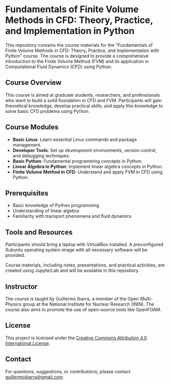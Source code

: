 # Fundamentals of Finite Volume Methods in CFD: Theory, Practice, and Implementation in Python

This repository contains the course materials for the "Fundamentals of Finite Volume Methods in CFD: Theory, Practice, and Implementation with Python" course. The course is designed to provide a comprehensive introduction to the Finite Volume Method (FVM) and its application in Computational Fluid Dynamics (CFD) using Python.

## Course Overview

This course is aimed at graduate students, researchers, and professionals who want to build a solid foundation in CFD and FVM. Participants will gain theoretical knowledge, develop practical skills, and apply this knowledge to solve basic CFD problems using Python.

## Course Modules

- **Basic Linux**: Learn essential Linux commands and package management.
- **Developer Tools**: Set up development environments, version control, and debugging techniques.
- **Basic Python**: Fundamental programming concepts in Python.
- **Linear Algebra in Python**: Implement linear algebra concepts in Python.
- **Finite Volume Method in CFD**: Understand and apply FVM in CFD using Python.

## Prerequisites

- Basic knowledge of Python programming
- Understanding of linear algebra
- Familiarity with transport phenomena and fluid dynamics

## Tools and Resources

Participants should bring a laptop with VirtualBox installed. A preconfigured Xubuntu operating system image with all necessary software will be provided.

Course materials, including notes, presentations, and practical activities, are created using JupyterLab and will be available in this repository.

## Instructor

The course is taught by Guillermo Ibarra, a member of the Open Multi-Physics group at the National Institute for Nuclear Research (ININ). The course also aims to promote the use of open-source tools like OpenFOAM.

## License

This project is licensed under the [Creative Commons Attribution 4.0 International License](https://creativecommons.org/licenses/by/4.0/).

## Contact

For questions, suggestions, or contributions, please contact [guillermoibarra@gmail.com](mailto:guillermoibarra@gmail.com).

